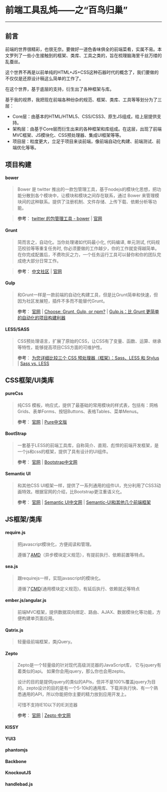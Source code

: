 前端工具乱炖——之“百鸟归巢”
===
---

前言
---
前端的世界很精彩，也很无奈。要做好一道色香味俱全的前端菜肴，实属不易。本文罗列了一些小生接触到的框架、类库、工具之类的，旨在梳理脑海里千丝万缕的乱蚕丝。

这个世界不再是以前单纯的HTML+JS+CSS这种石器时代的概念了，我们要做的不仅仅是还原设计稿这么简单的工作了。

在这个世界，基于底层的支持，衍生出了各种框架与库。

基于我的视界，我把现在前端各种纷杂的规范、框架、类库、工具等等划分为了三层：

* Core层：由基本的HTML/HTML5、CSS/CSS3、原生JS组成，给上层提供支持。
* 架构层：由基于Core层而衍生出来的各种框架和库组成。在这层，出现了前端MVC框架、JS模块化、CSS预处理器、集成UI框架等等。
* 项目层：粒度更大，立足于项目来谈前端，像前端自动化构建、前端测试、前端优化等等。



项目构建
---

#### bower
> Bower 是 twitter 推出的一款包管理工具，基于nodejs的模块化思想，把功能分散到各个模块中，让模块和模块之间存在联系，通过 Bower 来管理模块间的这种联系。提供了注册机制、文件存储、上传下载、依赖分析等功能。

> **参考**：
> [twitter 的包管理工具 - bower](http://chuo.me/2013/02/twitter-bower.html)
> |
> [官网](http://bower.io/)




#### Grunt
> 简而言之，自动化。当你处理诸如代码最小化, 代码编译, 单元测试, 代码规范校验等等重复任务时, 你必须要做的工作越少，你的工作就变得越简单。在你完成配置后，不费吹灰之力，一个任务运行工具可以替你和你的团队完成绝大部分日常工作。

> **参考**：
> [中文社区](http://www.gruntjs.org/)
> |
> [官网](http://gruntjs.com/)


#### Gulp
> 和Grunt一样是一款前端的自动化构建工具，但是比Grunt简单和快速，但因为社区发展短，插件不多而不能替代Grunt。
> 
> **参考**：
> [官网](http://gulpjs.com/)
> |
> [Choose: Grunt, Gulp, or npm?](http://ponyfoo.com/articles/choose-grunt-gulp-or-npm)
> |
> [Gulp.js：比 Grunt 更简单的自动化的项目构建利器](http://segmentfault.com/blog/fenbox/1190000000372120)

#### LESS/SASS
>CSS预处理语言，扩展了原始的CSS，让CSS有了变量、函数、运算、继承等特性，能够提高项目CSS方面的可维护性。
> 
> **参考**：
> [为您详细比较三个 CSS 预处理器（框架）：Sass、LESS 和 Stylus](http://www.oschina.net/question/12_44255)
> |
> [Sass vs. LESS](http://css-tricks.com/sass-vs-less/)





CSS框架/UI类库
---

#### pureCss
>纯CSS 模板，响应式，提供了最基础的常用模块的样式表，包括有：网格Grids、表单Forms、按钮Buttons、表格Tables、菜单Menus。
> 
> **参考**：
> [官网](http://purecss.io/)
> |
> [Pure中文版](http://pure-site.ap01.aws.af.cm/)

#### BootStrap
>一套基于LESS的前端工具库，自称简介、直观、彪悍的前端开发框架，是一个js和css的框架，提供了具有设计的UI组件。
> 
>  **参考**：
> [官网](http://getbootstrap.com/)
> |
> [Bootstrap中文网](http://www.bootcss.com/)

#### Semantic UI
> 和其他CSS UI框架一样，提供了一系列通用的组件UI，充分利用了CSS3动画特效。根据官网的介绍，比Bootstrap更注重语义化。
> 
>  **参考**：
> [官网](http://semantic-ui.com/)
> |
> [Semantic UI中文网](http://www.semantic-ui.com.cn/)
> |
> [Semantic-UI和其他几个前端框架](http://dmyz.org/archives/548)







JS框架/类库
---

#### require.js
> 把javascript模块化，方便阅读和管理。
> 
> 遵循了[AMD](https://github.com/amdjs/amdjs-api/wiki/AMD)（异步模块定义规范），有提前执行、依赖前置等特点。

#### sea.js
> 跟requirejs一样，实现javascript的模块化。
>
> 遵循了[CMD](https://github.com/seajs/seajs/issues/242)(通用模块定义规范)，有延后执行、依赖就近等特点




#### ember.js/angular.js
> 前端MVC框架，提供数据双向绑定、路由、AJAX、数据模块化等功能，方便构建单页面应用。


#### Qatrix.js
> 轻量级前端框架，类jQuery。

#### Zepto
> Zepto是一个轻量级的针对现代高级浏览器的JavaScript库， 它与jquery有着类似的api。 如果你会用jquery，那么你也会用zepto。
> 
> 设计的目的是提供jquery的类似的APIs，但并不是100%覆盖jquery为目的。zepto设计的目的是有一个5-10k的通用库、下载并执行快、有一个熟悉通用的API，所以你能把你主要的精力放到应用开发上。
>
> 可惜不支持IE10以下的IE浏览器

> 
>  **参考**：
> [官网](http://zeptojs.com/)
> |
> [Zepto 中文网](http://www.html-5.cn/Manual/Zepto/)


#### KISSY

#### YUI3

#### phantomjs

#### Backbone

#### KnockoutJS

#### handlebad.js 
